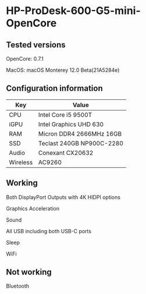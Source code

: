 # HP-ProDesk-600-G5-mini-OpenCore

## Tested versions
OpenCore: 0.7.1

MacOS: macOS Monterey 12.0 Beta(21A5284e)

## Configuration information
Key | Value
--- | ---
CPU | Intel Core i5 9500T
iGPU | Intel Graphics UHD 630
RAM | Micron DDR4 2666MHz 16GB
SSD | Teclast 240GB NP900C-2280
Audio | Conexant CX20632
Wireless | AC9260

## Working
Both DisplayPort Outputs with 4K HIDPI options

Graphics Acceleration

Sound

All USB including both USB-C ports

Sleep

WiFi

## Not working

Bluetooth